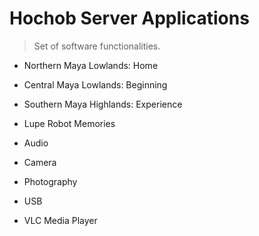 # Hochob Server Applications

> Set of software functionalities.

- Northern Maya Lowlands: Home
- Central Maya Lowlands: Beginning
- Southern Maya Highlands: Experience





- Lupe Robot Memories
- Audio
- Camera
- Photography
- USB
- VLC Media Player

